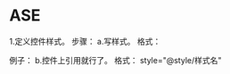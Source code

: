 ASE
===
1.定义控件样式。
步骤：
a.写样式。
格式：
  <style name=string [parent=string]>
    <item name=string>Hwx value | string value | reference</item>
  </style>
例子：
  <resources>
      <!--
          Base application theme, dependent on API level. This theme is replaced
          by AppBaseTheme from res/values-vXX/styles.xml on newer devices.
      -->
      <style name="AppBaseTheme" parent="Theme.AppCompat.Light">
          <!--
              Theme customizations available in newer API levels can go in
              res/values-vXX/styles.xml, while customizations related to
              backward-compatibility can go here.
          -->
      </style>
      <!-- Application theme. -->
      <style name="AppTheme" parent="AppBaseTheme">
          <!-- All customizations that are NOT specific to a particular API-level can go here. -->
      </style>
  </resources>
b.控件上引用就行了。
格式：
  style="@style/样式名"
